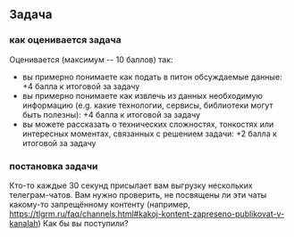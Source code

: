 ## Задача
### как оценивается задача
Оценивается (максимум -- 10 баллов) так:
* вы примерно понимаете как подать в питон обсуждаемые данные: +4 балла к итоговой за задачу
* вы примерно понимаете как извлечь из данных необходимую информацию (e.g. какие технологии, сервисы, библиотеки могут быть полезны): +4 балла к итоговой за задачу
* вы можете рассказать о технических сложностях, тонкостях или интересных моментах, связанных с решением задачи: +2 балла к итоговой за задачу

### постановка задачи
Кто-то каждые 30 секунд присылает вам выгрузку нескольких телеграм-чатов. 
Вам нужно проверить, не посвящены ли эти чаты какому-то запрещённому контенту 
(например, https://tlgrm.ru/faq/channels.html#kakoj-kontent-zapreseno-publikovat-v-kanalah)
Как бы вы поступили?
